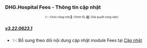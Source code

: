 ### DHG.Hospital Fees - Thông tin cập nhật

<div align="center" style="font-size:xx-small">(✨: Chức năng mới,🐛: Chỉnh lỗi, #️⃣: Giải quyết công việc) </div>

##### [v3.22.0623.1]()

-  ✨: Bổ sung theo dõi nội dung cập nhật module Fees tại [Cập nhật](https://github.com/dh-hos/dhg.hospitalfees/blob/main/Deploy_Tools/CHANGELOG.md)
